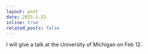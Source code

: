 ```yaml
---
layout: post
date: 2025-1-22
inline: true
related_posts: false
---
```


I will give a talk at the University of Michigan on Feb 12.